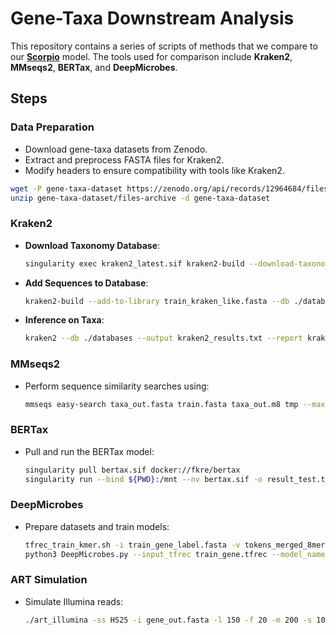 # Gene-Taxa Downstream Analysis

This repository contains a series of scripts of methods that we compare to our **[Scorpio](https://github.com/EESI/Scorpio)** model. The tools used for comparison include **Kraken2**, **MMseqs2**, **BERTax**, and **DeepMicrobes**.

##  Steps

### Data Preparation
- Download gene-taxa datasets from Zenodo.
- Extract and preprocess FASTA files for Kraken2.
- Modify headers to ensure compatibility with tools like Kraken2.

```bash
wget -P gene-taxa-dataset https://zenodo.org/api/records/12964684/files-archive
unzip gene-taxa-dataset/files-archive -d gene-taxa-dataset
```

### Kraken2 
- **Download Taxonomy Database**:
  ```bash
  singularity exec kraken2_latest.sif kraken2-build --download-taxonomy --db ./databases
  ```
- **Add Sequences to Database**:
  ```bash
  kraken2-build --add-to-library train_kraken_like.fasta --db ./databases
  ```
- **Inference on Taxa**:
  ```bash
  kraken2 --db ./databases --output kraken2_results.txt --report kraken2_report.txt taxa_out.fasta
  ```

### MMseqs2 
- Perform sequence similarity searches using:
  ```bash
  mmseqs easy-search taxa_out.fasta train.fasta taxa_out.m8 tmp --max-accept 1 --max-seqs 1 --search-type 3
  ```

### BERTax
- Pull and run the BERTax model:
  ```bash
  singularity pull bertax.sif docker://fkre/bertax
  singularity run --bind ${PWD}:/mnt --nv bertax.sif -o result_test.txt test.fasta
  ```

### DeepMicrobes
- Prepare datasets and train models:
  ```bash
  tfrec_train_kmer.sh -i train_gene_label.fasta -v tokens_merged_8mers.txt -o train_gene.tfrec -k 8 -s 2000
  python3 DeepMicrobes.py --input_tfrec train_gene.tfrec --model_name attention --model_dir gene_model --num_classes 437
  ```

### ART Simulation
- Simulate Illumina reads:
  ```bash
  ./art_illumina -ss HS25 -i gene_out.fasta -l 150 -f 20 -m 200 -s 10 -o simulated_art
  ```

